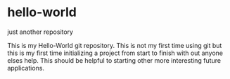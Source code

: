 # hello-world
just another repository

This is my Hello-World git repository. This is not my first time using git but this is my first time initializing a project from start to finish with out anyone elses help. This should be helpful to starting other more interesting future applications.
